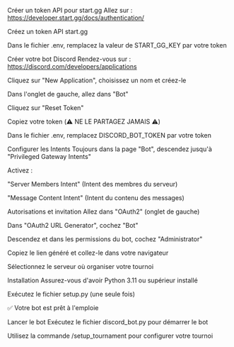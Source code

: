Créer un token API pour start.gg
Allez sur :
https://developer.start.gg/docs/authentication/

Créez un token API start.gg

Dans le fichier .env, remplacez la valeur de START_GG_KEY par votre token


Créer votre bot Discord
Rendez-vous sur :
https://discord.com/developers/applications

Cliquez sur "New Application", choisissez un nom et créez-le

Dans l'onglet de gauche, allez dans "Bot"

Cliquez sur "Reset Token"

Copiez votre token (⚠️ NE LE PARTAGEZ JAMAIS ⚠️)

Dans le fichier .env, remplacez DISCORD_BOT_TOKEN par votre token


Configurer les Intents
Toujours dans la page "Bot", descendez jusqu'à "Privileged Gateway Intents"

Activez :

"Server Members Intent" (Intent des membres du serveur)

"Message Content Intent" (Intent du contenu des messages)


Autorisations et invitation
Allez dans "OAuth2" (onglet de gauche)

Dans "OAuth2 URL Generator", cochez "Bot"

Descendez et dans les permissions du bot, cochez "Administrator"

Copiez le lien généré et collez-le dans votre navigateur

Sélectionnez le serveur où organiser votre tournoi


Installation
Assurez-vous d'avoir Python 3.11 ou supérieur installé

Exécutez le fichier setup.py (une seule fois)

✅ Votre bot est prêt à l'emploie

Lancer le bot
Exécutez le fichier discord_bot.py pour démarrer le bot

Utilisez la commande /setup_tournament pour configurer votre tournoi

